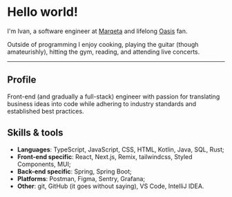 # Hello world!

I'm Ivan, a software engineer at [Marqeta](https://www.marqeta.com/) and lifelong [Oasis](<https://en.wikipedia.org/wiki/Oasis_(band)>) fan.

Outside of programming I enjoy cooking, playing the guitar (though amateurishly), hitting the gym, reading, and attending live concerts.

---

## Profile

Front-end (and gradually a full-stack) engineer with passion for translating business ideas into code while adhering to industry standards and established best practices.

## Skills & tools

- **Languages**: TypeScript, JavaScript, CSS, HTML, Kotlin, Java, SQL, Rust;
- **Front-end specific**: React, Next.js, Remix, tailwindcss, Styled Components, MUI;
- **Back-end specific**: Spring, Spring Boot;
- **Platforms**: Postman, Figma, Sentry, Grafana;
- **Other**: git, GitHub (it goes without saying), VS Code, IntelliJ IDEA.
